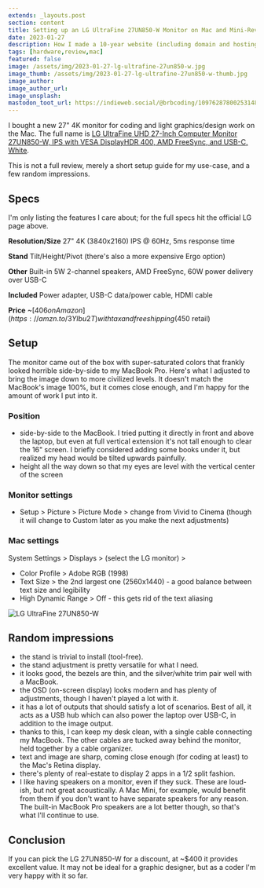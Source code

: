 ```yaml
---
extends: _layouts.post
section: content
title: Setting up an LG UltraFine 27UN850-W Monitor on Mac and Mini-Review
date: 2023-01-27
description: How I made a 10-year website (including domain and hosting) for less than $100.
tags: [hardware,review,mac]
featured: false
image: /assets/img/2023-01-27-lg-ultrafine-27un850-w.jpg
image_thumb: /assets/img/2023-01-27-lg-ultrafine-27un850-w-thumb.jpg
image_author: 
image_author_url: 
image_unsplash: 
mastodon_toot_url: https://indieweb.social/@brbcoding/109762878002531481
---
```


I bought a new 27" 4K monitor for coding and light graphics/design work on the Mac. The full name is [
LG UltraFine UHD 27-Inch Computer Monitor 27UN850-W, IPS with VESA DisplayHDR 400, AMD FreeSync, and USB-C, White](https://www.lg.com/us/monitors/lg-27un850-w-4k-uhd-led-monitor).

This is not a full review, merely a short setup guide for my use-case, and a few random impressions.

## Specs

I'm only listing the features I care about; for the full specs hit the official LG page above.

**Resolution/Size** 27" 4K (3840x2160) IPS @ 60Hz, 5ms response time

**Stand** Tilt/Height/Pivot (there's also a more expensive Ergo option)

**Other** Built-in 5W 2-channel speakers, AMD FreeSync, 60W power delivery over USB-C 

**Included** Power adapter, USB-C data/power cable, HDMI cable 

**Price** ~[$406 on Amazon](https://amzn.to/3Ylbu2T) with tax and free shipping ($450 retail)

## Setup

The monitor came out of the box with super-saturated colors that frankly looked horrible side-by-side to my MacBook Pro. Here's what I adjusted to bring the image down to more civilized levels. It doesn't match the MacBook's image 100%, but it comes close enough, and I'm happy for the amount of work I put into it.

### Position

- side-by-side to the MacBook. I tried putting it directly in front and above the laptop, but even at full vertical extension it's not tall enough to clear the 16" screen. I briefly considered adding some books under it, but realized my head would be tilted upwards painfully.
- height all the way down so that my eyes are level with the vertical center of the screen

### Monitor settings

- Setup > Picture > Picture Mode > change from Vivid to Cinema (though it will change to Custom later as you make the next adjustments)

### Mac settings

System Settings > Displays > (select the LG monitor) >

- Color Profile > Adobe RGB (1998)
- Text Size > the 2nd largest one (2560x1440) - a good balance between text size and legibility
- High Dynamic Range > Off - this gets rid of the text aliasing

![LG UltraFine 27UN850-W](/assets/img/2023-01-27-lg-ultrafine-27un850-w-mac-settings.jpg)

## Random impressions

- the stand is trivial to install (tool-free).
- the stand adjustment is pretty versatile for what I need.
- it looks good, the bezels are thin, and the silver/white trim pair well with a MacBook.
- the OSD (on-screen display) looks modern and has plenty of adjustments, though I haven't played a lot with it.
- it has a lot of outputs that should satisfy a lot of scenarios. Best of all, it acts as a USB hub which can also power the laptop over USB-C, in addition to the image output.
- thanks to this, I can keep my desk clean, with a single cable connecting my MacBook. The other cables are tucked away behind the monitor, held together by a cable organizer.
- text and image are sharp, coming close enough (for coding at least) to the Mac's Retina display.
- there's plenty of real-estate to display 2 apps in a 1/2 split fashion.
- I like having speakers on a monitor, even if they suck. These are loud-ish, but not great acoustically. A Mac Mini, for example, would benefit from them if you don't want to have separate speakers for any reason. The built-in MacBook Pro speakers are a lot better though, so that's what I'll continue to use.

## Conclusion

If you can pick the LG 27UN850-W for a discount, at ~$400 it provides excellent value. It may not be ideal for a graphic designer, but as a coder I'm very happy with it so far.